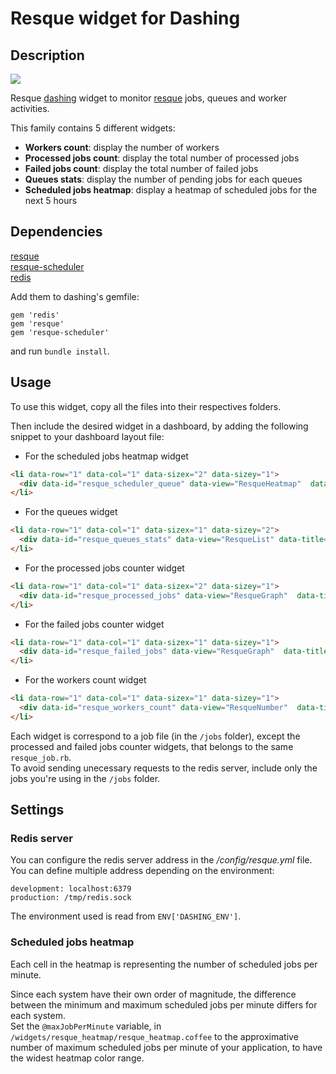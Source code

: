 # Resque widget for Dashing

## Description

![](http://f.cl.ly/items/2b1s0c3V3i1s0Z0Z1m1D/dashing-resque-widget.png)

Resque [dashing](http://shopify.github.com/dashing) widget to monitor [resque](https://github.com/resque/resque) jobs, queues and worker activities.

This family contains 5 different widgets:

* **Workers count**: display the number of workers
* **Processed jobs count**: display the total number of processed jobs
* **Failed jobs count**: display the total number of failed jobs
* **Queues stats**: display the number of pending jobs for each queues
* **Scheduled jobs heatmap**: display a heatmap of scheduled jobs for the next 5 hours

## Dependencies

[resque](https://github.com/resque/resque)  
[resque-scheduler](https://github.com/resque/resque-scheduler)  
[redis](https://github.com/redis/redis-rb)

Add them to dashing's gemfile:

	gem 'redis'
	gem 'resque'
	gem 'resque-scheduler'

and run `bundle install`.

## Usage

To use this widget, copy all the files into their respectives folders.

Then include the desired widget in a dashboard, by adding the following snippet to your dashboard layout file:

* For the scheduled jobs heatmap widget
```html
<li data-row="1" data-col="1" data-sizex="2" data-sizey="1">
  <div data-id="resque_scheduler_queue" data-view="ResqueHeatmap"  data-title="Scheduled jobs"></div>
</li>
```

* For the queues widget
```html
<li data-row="1" data-col="1" data-sizex="1" data-sizey="2">
  <div data-id="resque_queues_stats" data-view="ResqueList" data-title="Queued jobs"></div>
</li>
```

* For the processed jobs counter widget
```html
<li data-row="1" data-col="1" data-sizex="2" data-sizey="1">
  <div data-id="resque_processed_jobs" data-view="ResqueGraph"  data-title="Processed Jobs"></div>
</li>
```

* For the failed jobs counter widget
```html
<li data-row="1" data-col="1" data-sizex="1" data-sizey="1">
  <div data-id="resque_failed_jobs" data-view="ResqueGraph"  data-title="Failed Jobs"></div>
</li>
```

* For the workers count widget
```html
<li data-row="1" data-col="1" data-sizex="1" data-sizey="1">
  <div data-id="resque_workers_count" data-view="ResqueNumber"  data-title="Resque Workers"></div>
</li>
```

Each widget is correspond to a job file (in the `/jobs` folder), except the processed and failed jobs counter widgets, that belongs to the same `resque_job.rb`.  
To avoid sending unecessary requests to the redis server, include only the jobs you're using in the `/jobs` folder.

## Settings

### Redis server

You can configure the redis server address in the */config/resque.yml* file.
You can define multiple address depending on the environment:

	development: localhost:6379
	production: /tmp/redis.sock

The environment used is read from `ENV['DASHING_ENV']`.

### Scheduled jobs heatmap

Each cell in the heatmap is representing the number of scheduled jobs per minute.  

Since each system have their own order of magnitude, the difference between the minimum and maximum scheduled jobs per minute differs for each system.  
Set the `@maxJobPerMinute` variable, in `/widgets/resque_heatmap/resque_heatmap.coffee` to the approximative number of maximum scheduled jobs per minute of your application, to have the widest heatmap color range.